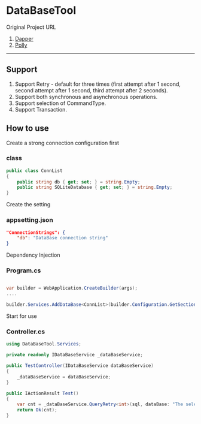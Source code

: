 # DataBaseTool

Original Project URL
1. [Dapper](https://github.com/DapperLib/Dapper)
1. [Polly](https://github.com/App-vNext/Polly)

-------------
## Support
1. Support Retry - default for three times (first attempt after 1 second, second attempt after 1 second, third attempt after 2 seconds).
1. Support both synchronous and asynchronous operations.
1. Support selection of CommandType.
1. Support Transaction.

## How to use
Create a strong connection configuration first

### class
```csharp
public class ConnList
{
    public string db { get; set; } = string.Empty;
    public string SQLiteDatabase { get; set; } = string.Empty;
}
```

Create the setting
### appsetting.json

```json
"ConnectionStrings": {
    "db": "DataBase connection string"
}
```

Dependency Injection
### Program.cs
```csharp

var builder = WebApplication.CreateBuilder(args);
....

builder.Services.AddDataBase<ConnList>(builder.Configuration.GetSection("ConnectionStrings"));
```

Start for use
### Controller.cs
```csharp
using DataBaseTool.Services;

private readonly IDataBaseService _dataBaseService;

public TestController(IDataBaseService dataBaseService)
{
    _dataBaseService = dataBaseService;
}

public IActionResult Test()
{
    var cnt = _dataBaseService.QueryRetry<int>(sql, dataBase: "The selection of the corresponding database nae", commandType: System.Data.CommandType.Text, param: new { Name = "Test" }).FirstOrDefault();
    return Ok(cnt);
}

```